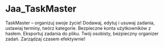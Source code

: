 # Jaa_TaskMaster
TaskMaster – organizuj swoje życie! Dodawaj, edytuj i usuwaj zadania, ustawiaj terminy, twórz kategorie. Bezpieczne konta użytkowników z hasłem. Eksportuj zadania do pliku. Twój osobisty, bezpieczny organizer zadań. Zarządzaj czasem efektywnie!

